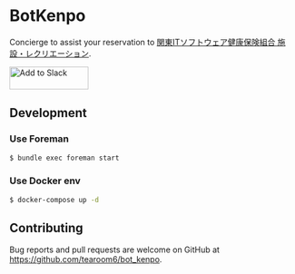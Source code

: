 # BotKenpo

Concierge to assist your reservation to [関東ITソフトウェア健康保険組合 施設・レクリエーション](https://as.its-kenpo.or.jp/).

<a href="https://slack.com/oauth/authorize?client_id=14606570289.291209991584&scope=bot,admin">
  <img alt="Add to Slack" height="40" width="139" src="https://platform.slack-edge.com/img/add_to_slack.png" srcset="https://platform.slack-edge.com/img/add_to_slack.png 1x, https://platform.slack-edge.com/img/add_to_slack@2x.png 2x" />
</a>

## Development

### Use Foreman

```sh
$ bundle exec foreman start
```

### Use Docker env

```sh
$ docker-compose up -d
```

## Contributing

Bug reports and pull requests are welcome on GitHub at https://github.com/tearoom6/bot_kenpo.

